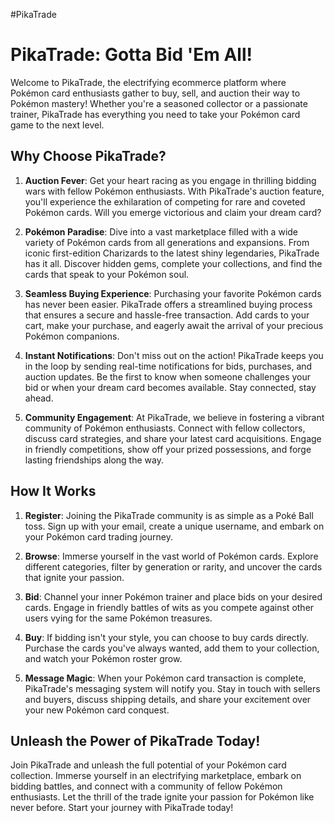 #P i k a T r a d e 
# PikaTrade: Gotta Bid 'Em All!

Welcome to PikaTrade, the electrifying ecommerce platform where Pokémon card enthusiasts gather to buy, sell, and auction their way to Pokémon mastery! Whether you're a seasoned collector or a passionate trainer, PikaTrade has everything you need to take your Pokémon card game to the next level.

## Why Choose PikaTrade?

1. **Auction Fever**: Get your heart racing as you engage in thrilling bidding wars with fellow Pokémon enthusiasts. With PikaTrade's auction feature, you'll experience the exhilaration of competing for rare and coveted Pokémon cards. Will you emerge victorious and claim your dream card?

2. **Pokémon Paradise**: Dive into a vast marketplace filled with a wide variety of Pokémon cards from all generations and expansions. From iconic first-edition Charizards to the latest shiny legendaries, PikaTrade has it all. Discover hidden gems, complete your collections, and find the cards that speak to your Pokémon soul.

3. **Seamless Buying Experience**: Purchasing your favorite Pokémon cards has never been easier. PikaTrade offers a streamlined buying process that ensures a secure and hassle-free transaction. Add cards to your cart, make your purchase, and eagerly await the arrival of your precious Pokémon companions.

4. **Instant Notifications**: Don't miss out on the action! PikaTrade keeps you in the loop by sending real-time notifications for bids, purchases, and auction updates. Be the first to know when someone challenges your bid or when your dream card becomes available. Stay connected, stay ahead.

5. **Community Engagement**: At PikaTrade, we believe in fostering a vibrant community of Pokémon enthusiasts. Connect with fellow collectors, discuss card strategies, and share your latest card acquisitions. Engage in friendly competitions, show off your prized possessions, and forge lasting friendships along the way.

## How It Works

1. **Register**: Joining the PikaTrade community is as simple as a Poké Ball toss. Sign up with your email, create a unique username, and embark on your Pokémon card trading journey.

2. **Browse**: Immerse yourself in the vast world of Pokémon cards. Explore different categories, filter by generation or rarity, and uncover the cards that ignite your passion.

3. **Bid**: Channel your inner Pokémon trainer and place bids on your desired cards. Engage in friendly battles of wits as you compete against other users vying for the same Pokémon treasures.

4. **Buy**: If bidding isn't your style, you can choose to buy cards directly. Purchase the cards you've always wanted, add them to your collection, and watch your Pokémon roster grow.

5. **Message Magic**: When your Pokémon card transaction is complete, PikaTrade's messaging system will notify you. Stay in touch with sellers and buyers, discuss shipping details, and share your excitement over your new Pokémon card conquest.

## Unleash the Power of PikaTrade Today!

Join PikaTrade and unleash the full potential of your Pokémon card collection. Immerse yourself in an electrifying marketplace, embark on bidding battles, and connect with a community of fellow Pokémon enthusiasts. Let the thrill of the trade ignite your passion for Pokémon like never before. Start your journey with PikaTrade today!
 
